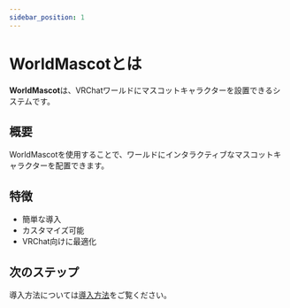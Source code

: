 ```yaml
---
sidebar_position: 1
---
```


# WorldMascotとは

**WorldMascot**は、VRChatワールドにマスコットキャラクターを設置できるシステムです。

## 概要

WorldMascotを使用することで、ワールドにインタラクティブなマスコットキャラクターを配置できます。

## 特徴

- 簡単な導入
- カスタマイズ可能
- VRChat向けに最適化

## 次のステップ

導入方法については[導入方法](./installation.md)をご覧ください。
